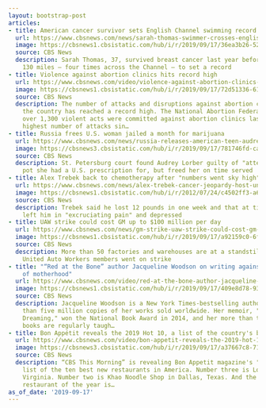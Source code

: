 ```yaml
---
layout: bootstrap-post
articles:
- title: American cancer survivor sets English Channel swimming record
  url: https://www.cbsnews.com/news/sarah-thomas-swimmer-crosses-english-channel-four-times-sets-new-world-record-after-surviving-breast-cancer/
  image: https://cbsnews1.cbsistatic.com/hub/i/r/2019/09/17/36ea3b26-52b5-4cbb-8829-c41dfdeccf23/thumbnail/1200x630/0fb27b97ef01cef47971a69514b7f371/swim.jpg
  source: CBS News
  description: Sarah Thomas, 37, survived breast cancer last year before swimming
    130 miles – four times across the Channel – to set a record
- title: Violence against abortion clinics hits record high
  url: https://www.cbsnews.com/video/violence-against-abortion-clinics-hits-record-high/
  image: https://cbsnews1.cbsistatic.com/hub/i/r/2019/09/17/72d51336-6104-42e3-b97d-e8a1a46a49c7/thumbnail/1200x630/6a9d5095c18fe8c641466614bb83b101/cbsn-fusion-violence-against-abortion-clinics-hits-record-high-thumbnail-347770-640x360.jpg
  source: CBS News
  description: The number of attacks and disruptions against abortion clinics across
    the country has reached a record high. The National Abortion Federation reported
    over 1,300 violent acts were committed against abortion clinics last year, the
    highest number of attacks sin…
- title: Russia frees U.S. woman jailed a month for marijuana
  url: https://www.cbsnews.com/news/russia-releases-american-teen-audrey-lorber-today-jailed-attempting-to-import-marijuana-2019-09-17/
  image: https://cbsnews3.cbsistatic.com/hub/i/r/2019/09/17/781746fd-ca1c-430b-9a9b-c875b9a26669/thumbnail/1200x630/f6356e0ab179aa86594c357a97d1c1db/st-petersburg-airport-russia-508298424.jpg
  source: CBS News
  description: St. Petersburg court found Audrey Lorber guilty of "attempting to import"
    pot she had a U.S. prescription for, but freed her on time served
- title: Alex Trebek back to chemotherapy after "numbers went sky high"
  url: https://www.cbsnews.com/news/alex-trebek-cancer-jeopardy-host-undergoing-chemotherapy-again-setback-numbers-sky-high-good-morning-america/
  image: https://cbsnews1.cbsistatic.com/hub/i/r/2012/07/24/c4502ff3-a644-11e2-a3f0-029118418759/thumbnail/1200x630g2/1ca03972987a9df8bd5cb8d7709cd5eb/640_alex_trebek_125682855.jpg
  source: CBS News
  description: Trebek said he lost 12 pounds in one week and that at times his treatment
    left him in "excruciating pain" and depressed
- title: UAW strike could cost GM up to $100 million per day
  url: https://www.cbsnews.com/news/gm-strike-uaw-strike-could-cost-gm-up-to-100-million-per-day/
  image: https://cbsnews1.cbsistatic.com/hub/i/r/2019/09/17/a92159c0-6f49-4585-9b23-e7046f675fe5/thumbnail/1200x630/04a80a3294406036e741b677d2bbe1ac/rtx737ey.jpg
  source: CBS News
  description: More than 50 factories and warehouses are at a standstill after 48,000
    United Auto Workers members went on strike
- title: "“Red at the Bone” author Jacqueline Woodson on writing against the stereotype
    of motherhood"
  url: https://www.cbsnews.com/video/red-at-the-bone-author-jacqueline-woodson-on-writing-against-the-stereotype-of-motherhood/
  image: https://cbsnews1.cbsistatic.com/hub/i/r/2019/09/17/409e8d78-932e-40f9-9592-86827d067598/thumbnail/1200x630/177f5c752498a62f4f0813ffef86129f/0917-ctm-redattheboneqa-woodson-1934958-640x360.jpg
  source: CBS News
  description: Jacqueline Woodson is a New York Times-bestselling author, with more
    than five million copies of her works sold worldwide. Her memoir, "Brown Girl
    Dreaming," won the National Book Award in 2014, and her more than two dozen children’s
    books are regularly taugh…
- title: Bon Appétit reveals the 2019 Hot 10, a list of the country's best new restaurants
  url: https://www.cbsnews.com/video/bon-appetit-reveals-the-2019-hot-10-a-list-of-the-countrys-best-new-restaurants/
  image: https://cbsnews3.cbsistatic.com/hub/i/r/2019/09/17/a37667c8-71bc-456b-ba09-1e0936daee16/thumbnail/1200x630/2d9e6eacb3fc56bd18ac95cd81ea2f36/0917-ctm-bonappetithot100qa-1934965-640x360.jpg
  source: CBS News
  description: “CBS This Morning” is revealing Bon Appetit magazine's "Hot 10,” its
    list of the ten best new restaurants in America. Number three is Longoven in Richmond,
    Virginia. Number two is Khao Noodle Shop in Dallas, Texas. And the number one
    restaurant of the year is…
as_of_date: '2019-09-17'
---
```


